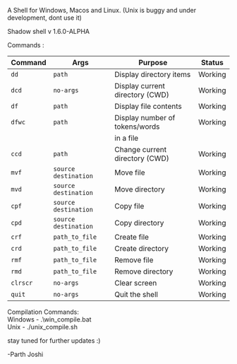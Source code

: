A Shell for Windows, Macos and Linux. (Unix is buggy and under development, dont use it)

Shadow shell v 1.6.0-ALPHA

Commands :

| Command | Args                   | Purpose                        | Status   |
|---------|------------------------|--------------------------------|----------|
| `dd`    | `path`                 | Display directory items        | Working  |
| `dcd`   | `no-args`              | Display current directory (CWD)| Working  |
| `df`    | `path`                 | Display file contents          | Working  |
| `dfwc`  | `path`                 | Display number of tokens/words | Working  |
|         |                        | in a file                      |          |
| `ccd`   | `path`                 | Change current directory (CWD) | Working  |
| `mvf`   | `source destination`   | Move file                      | Working  |
| `mvd`   | `source destination`   | Move directory                 | Working  |
| `cpf`   | `source destination`   | Copy file                      | Working  |
| `cpd`   | `source destination`   | Copy directory                 | Working  |
| `crf`   | `path_to_file`         | Create file                    | Working  |
| `crd`   | `path_to_file`         | Create directory               | Working  |
| `rmf`   | `path_to_file`         | Remove file                    | Working  |
| `rmd`   | `path_to_file`         | Remove directory               | Working  |
| `clrscr`| `no-args`              | Clear screen                   | Working  |
| `quit`  | `no-args`              | Quit the shell                 | Working  |


Compilation Commands:<br>
Windows   -  .\win_compile.bat<br>
Unix      -  ./unix_compile.sh<br>

stay tuned for further updates :)

-Parth Joshi
